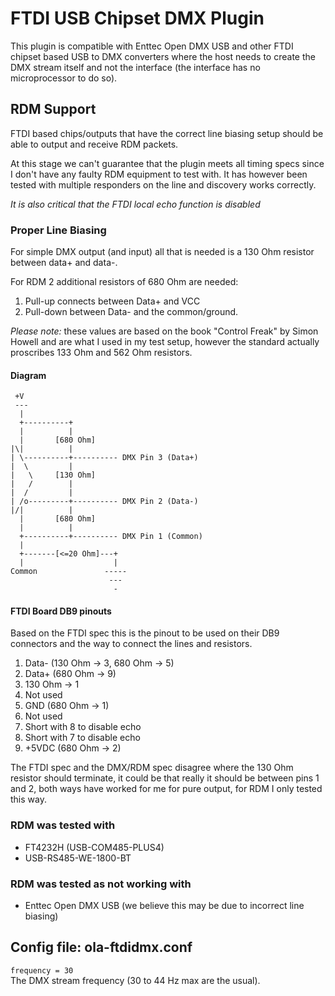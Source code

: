 FTDI USB Chipset DMX Plugin
===========================

This plugin is compatible with Enttec Open DMX USB and other FTDI chipset 
based USB to DMX converters where the host needs to create the DMX stream 
itself and not the interface (the interface has no microprocessor to do so).

## RDM Support

FTDI based chips/outputs that have the correct line biasing setup should be
able to output and receive RDM packets.

At this stage we can't guarantee that the plugin meets all timing specs since 
I don't have any faulty RDM equipment to test with. It has however been tested
with multiple responders on the line and discovery works correctly.

*It is also critical that the FTDI local echo function is disabled*

### Proper Line Biasing
For simple DMX output (and input) all that is needed is a 130 Ohm resistor
between data+ and data-.

For RDM 2 additional resistors of 680 Ohm are needed:
1.  Pull-up connects between Data+ and VCC
2.  Pull-down between Data- and the common/ground.

*Please note:* these values are based on the book "Control Freak" by Simon
Howell and are what I used in my test setup, however the standard actually
proscribes 133 Ohm and 562 Ohm resistors.

#### Diagram
     +V
     ---
      |
      +----------+
      |          |
      |       [680 Ohm]
    |\|          |
    | \----------+---------- DMX Pin 3 (Data+)
    |  \         |
    |   \     [130 Ohm]
    |   /        |
    |  /         |
    | /o---------+---------- DMX Pin 2 (Data-)
    |/|          |
      |       [680 Ohm]
      |          |
      +----------+---------- DMX Pin 1 (Common)
      |
      +-------[<=20 Ohm]---+
      |                    |
    Common               -----
                          ---
                           -

#### FTDI Board DB9 pinouts
Based on the FTDI spec this is the pinout to be used on their DB9 connectors
and the way to connect the lines and resistors.

1.  Data- (130 Ohm -> 3, 680 Ohm -> 5)
2.  Data+ (680 Ohm -> 9)
3.  130 Ohm -> 1
4.  Not used
5.  GND (680 Ohm -> 1)
6.  Not used
7.  Short with 8 to disable echo
8.  Short with 7 to disable echo
9.  +5VDC (680 Ohm -> 2)

The FTDI spec and the DMX/RDM spec disagree where the 130 Ohm resistor should
terminate, it could be that really it should be between pins 1 and 2, both 
ways have worked for me for pure output, for RDM I only tested this way.

### RDM was tested with
-   FT4232H (USB-COM485-PLUS4)
-   USB-RS485-WE-1800-BT

### RDM was tested as not working with
-   Enttec Open DMX USB (we believe this may be due to incorrect line biasing)

## Config file: ola-ftdidmx.conf

`frequency = 30`  
The DMX stream frequency (30 to 44 Hz max are the usual).
